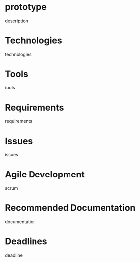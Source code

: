 prototype
=========

description

Technologies
=========
technologies

Tools
=========
tools

Requirements
=========
requirements

Issues
=========
issues

Agile Development
=========
scrum

Recommended Documentation
=========
documentation

Deadlines
=========
deadline
